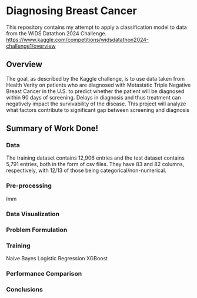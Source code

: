 # Diagnosing Breast Cancer
This repository contains my attempt to apply a classification model to data from the WiDS Datathon 2024 Challenge.
https://www.kaggle.com/competitions/widsdatathon2024-challenge1/overview

## Overview
The goal, as described by the Kaggle challenge, is to use data taken from Health Verity on patients who are diagnosed with Metastatic Triple Negative Breast Cancer in the U.S. to predict whether the patient will be diagnosed within 90 days of screening. Delays in diagnosis and thus treatment can negatively impact the survivability of the disease. This project will analyze what factors contribute to significant gap between screening and diagnosis

## Summary of Work Done!

### Data
The training dataset contains 12,906 entries and the test dataset contains 5,791 entries, both in the form of csv files. They have 83 and 82 columns, respectively, with 12/13 of those being categorical/non-numerical.

### Pre-processing
Imm
### Data Visualization
### Problem Formulation
### Training
Naive Bayes
Logistic Regression
XGBoost
### Performance Comparison

### Conclusions
